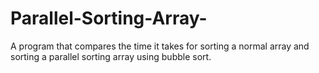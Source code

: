 # Parallel-Sorting-Array-
A program that compares the time it takes for sorting a normal array and sorting a parallel sorting array using bubble sort.
